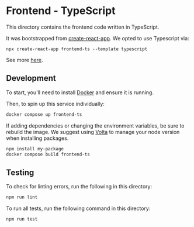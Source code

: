 # Frontend - TypeScript

This directory contains the frontend code written in TypeScript.

It was bootstrapped from [create-react-app](https://create-react-app.dev/). We opted to use Typescript via:
```shell
npx create-react-app frontend-ts --template typescript
```
See more [here](https://create-react-app.dev/docs/adding-typescript/).


## Development

To start, you'll need to install [Docker](https://docs.docker.com/engine/install/) and ensure it is running.

Then, to spin up this service individually:

```bash
docker compose up frontend-ts
```

If adding dependencies or changing the environment variables, be sure to rebuild the image. We suggest using [Volta](https://volta.sh/) to manage your node version when installing packages.

```bash
npm install my-package
docker compose build frontend-ts
```

## Testing

To check for linting errors, run the following in this directory:

```bash
npm run lint
```

To run all tests, run the following command in this directory:

```bash
npm run test
```